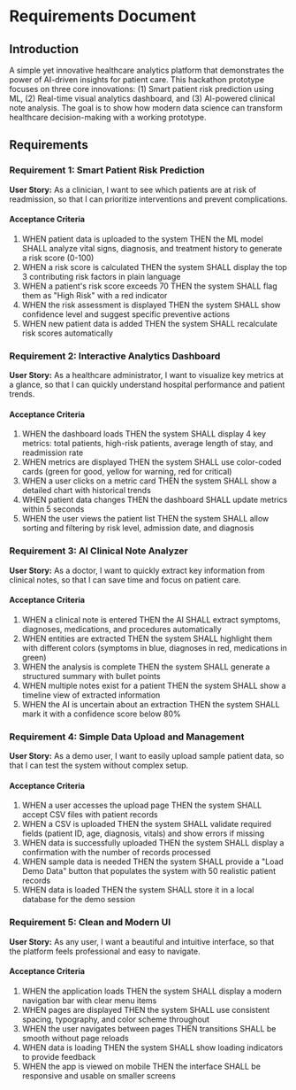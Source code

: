 # Requirements Document

## Introduction

A simple yet innovative healthcare analytics platform that demonstrates the power of AI-driven insights for patient care. This hackathon prototype focuses on three core innovations: (1) Smart patient risk prediction using ML, (2) Real-time visual analytics dashboard, and (3) AI-powered clinical note analysis. The goal is to show how modern data science can transform healthcare decision-making with a working prototype.

## Requirements

### Requirement 1: Smart Patient Risk Prediction

**User Story:** As a clinician, I want to see which patients are at risk of readmission, so that I can prioritize interventions and prevent complications.

#### Acceptance Criteria

1. WHEN patient data is uploaded to the system THEN the ML model SHALL analyze vital signs, diagnosis, and treatment history to generate a risk score (0-100)
2. WHEN a risk score is calculated THEN the system SHALL display the top 3 contributing risk factors in plain language
3. WHEN a patient's risk score exceeds 70 THEN the system SHALL flag them as "High Risk" with a red indicator
4. WHEN the risk assessment is displayed THEN the system SHALL show confidence level and suggest specific preventive actions
5. WHEN new patient data is added THEN the system SHALL recalculate risk scores automatically

### Requirement 2: Interactive Analytics Dashboard

**User Story:** As a healthcare administrator, I want to visualize key metrics at a glance, so that I can quickly understand hospital performance and patient trends.

#### Acceptance Criteria

1. WHEN the dashboard loads THEN the system SHALL display 4 key metrics: total patients, high-risk patients, average length of stay, and readmission rate
2. WHEN metrics are displayed THEN the system SHALL use color-coded cards (green for good, yellow for warning, red for critical)
3. WHEN a user clicks on a metric card THEN the system SHALL show a detailed chart with historical trends
4. WHEN patient data changes THEN the dashboard SHALL update metrics within 5 seconds
5. WHEN the user views the patient list THEN the system SHALL allow sorting and filtering by risk level, admission date, and diagnosis

### Requirement 3: AI Clinical Note Analyzer

**User Story:** As a doctor, I want to quickly extract key information from clinical notes, so that I can save time and focus on patient care.

#### Acceptance Criteria

1. WHEN a clinical note is entered THEN the AI SHALL extract symptoms, diagnoses, medications, and procedures automatically
2. WHEN entities are extracted THEN the system SHALL highlight them with different colors (symptoms in blue, diagnoses in red, medications in green)
3. WHEN the analysis is complete THEN the system SHALL generate a structured summary with bullet points
4. WHEN multiple notes exist for a patient THEN the system SHALL show a timeline view of extracted information
5. WHEN the AI is uncertain about an extraction THEN the system SHALL mark it with a confidence score below 80%

### Requirement 4: Simple Data Upload and Management

**User Story:** As a demo user, I want to easily upload sample patient data, so that I can test the system without complex setup.

#### Acceptance Criteria

1. WHEN a user accesses the upload page THEN the system SHALL accept CSV files with patient records
2. WHEN a CSV is uploaded THEN the system SHALL validate required fields (patient ID, age, diagnosis, vitals) and show errors if missing
3. WHEN data is successfully uploaded THEN the system SHALL display a confirmation with the number of records processed
4. WHEN sample data is needed THEN the system SHALL provide a "Load Demo Data" button that populates the system with 50 realistic patient records
5. WHEN data is loaded THEN the system SHALL store it in a local database for the demo session

### Requirement 5: Clean and Modern UI

**User Story:** As any user, I want a beautiful and intuitive interface, so that the platform feels professional and easy to navigate.

#### Acceptance Criteria

1. WHEN the application loads THEN the system SHALL display a modern navigation bar with clear menu items
2. WHEN pages are displayed THEN the system SHALL use consistent spacing, typography, and color scheme throughout
3. WHEN the user navigates between pages THEN transitions SHALL be smooth without page reloads
4. WHEN data is loading THEN the system SHALL show loading indicators to provide feedback
5. WHEN the app is viewed on mobile THEN the interface SHALL be responsive and usable on smaller screens
